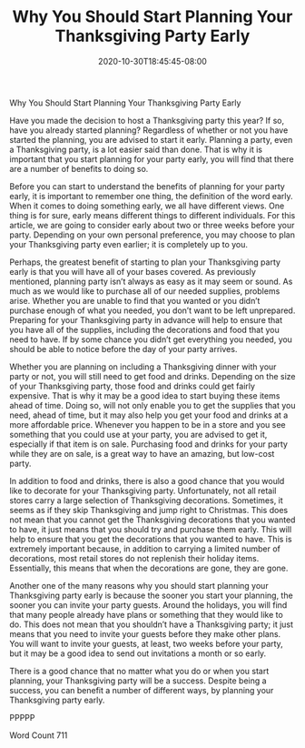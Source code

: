 ﻿---
title: "Why You Should Start Planning Your Thanksgiving Party Early"
date: 2020-10-30T18:45:45-08:00
description: "Thanksgiving Party Articles Tips for Web Success"
featured_image: "/images/Thanksgiving Party Articles.jpg"
tags: ["Thanksgiving Party Articles"]
---

Why You Should Start Planning Your Thanksgiving Party Early

Have you made the decision to host a Thanksgiving party this year?  If so, have you already started planning?  Regardless of whether or not you have started the planning, you are advised to start it early. Planning a party, even a Thanksgiving party, is a lot easier said than done. That is why it is important that you start planning for your party early, you will find that there are a number of benefits to doing so.

Before you can start to understand the benefits of planning for your party early, it is important to remember one thing, the definition of the word early.  When it comes to doing something early, we all have different views. One thing is for sure, early means different things to different individuals.  For this article, we are going to consider early about two or three weeks before your party.  Depending on your own personal preference, you may choose to plan your Thanksgiving party even earlier; it is completely up to you.

Perhaps, the greatest benefit of starting to plan your Thanksgiving party early is that you will have all of your bases covered. As previously mentioned, planning party isn’t always as easy as it may seem or sound. As much as we would like to purchase all of our needed supplies, problems arise.  Whether you are unable to find that you wanted or you didn’t purchase enough of what you needed, you don’t want to be left unprepared.  Preparing for your Thanksgiving party in advance will help to ensure that you have all of the supplies, including the decorations and food that you need to have.  If by some chance you didn’t get everything you needed, you should be able to notice before the day of your party arrives.

Whether you are planning on including a Thanksgiving dinner with your party or not, you will still need to get food and drinks.  Depending on the size of your Thanksgiving party, those food and drinks could get fairly expensive. That is why it may be a good idea to start buying these items ahead of time. Doing so, will not only enable you to get the supplies that you need, ahead of time, but it may also help you get your food and drinks at a more affordable price.  Whenever you happen to be in a store and you see something that you could use at your party, you are advised to get it, especially if that item is on sale.  Purchasing food and drinks for your party while they are on sale, is a great way to have an amazing, but low-cost party.

In addition to food and drinks, there is also a good chance that you would like to decorate for your Thanksgiving party.  Unfortunately, not all retail stores carry a large selection of Thanksgiving decorations.  Sometimes, it seems as if they skip Thanksgiving and jump right to Christmas. This does not mean that you cannot get the Thanksgiving decorations that you wanted to have, it just means that you should try and purchase them early. This will help to ensure that you get the decorations that you wanted to have.  This is extremely important because, in addition to carrying a limited number of decorations, most retail stores do not replenish their holiday items.  Essentially, this means that when the decorations are gone, they are gone.

Another one of the many reasons why you should start planning your Thanksgiving party early is because the sooner you start your planning, the sooner you can invite your party guests. Around the holidays, you will find that many people already have plans or something that they would like to do. This does not mean that you shouldn’t have a Thanksgiving party; it just means that you need to invite your guests before they make other plans.  You will want to invite your guests, at least, two weeks before your party, but it may be a good idea to send out invitations a month or so early.

There is a good chance that no matter what you do or when you start planning, your Thanksgiving party will be a success.  Despite being a success, you can benefit a number of different ways, by planning your Thanksgiving party early.

PPPPP

Word Count 711

